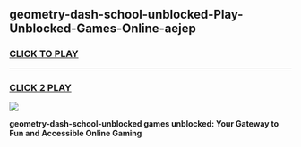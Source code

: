 
## geometry-dash-school-unblocked-Play-Unblocked-Games-Online-aejep
<h3>
<a href="https://premium76.site?title=geometry-dash-school-unblocked&ref=25A">CLICK TO PLAY</a></h3>
<hr>

<h3>
<a href="https://premium76.site?title=geometry-dash-school-unblocked&ref=25A">CLICK 2 PLAY</a>
  
</h3>

<a href="https://premium76.site?title=geometry-dash-school-unblocked&ref=25A"><img src="https://clearcache.store/games.png"></a>


**geometry-dash-school-unblocked games unblocked: Your Gateway to Fun and Accessible Online Gaming**
